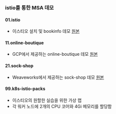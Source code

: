 ### istio를 통한 MSA 데모 

#### 01.istio
 - 이스티오 설치 및 bookinfo 데모 [원본](https://istio.io/latest/docs/setup/getting-started/)

#### 11.online-boutique
 - GCP에서 제공하는 online-boutique 데모 [원본](https://github.com/GoogleCloudPlatform/microservices-demo)

#### 21.sock-shop
 - Weaveworks에서 제공하는 sock-shop 데모 [원본](https://microservices-demo.github.io/)

#### 99.k8s-istio-packs
 - 이스티오의 원할한 실습을 위한 가상 랩 
 - 각 워커 노드에 2개의 CPU 코어와 4Gi 메모리를 할당함 